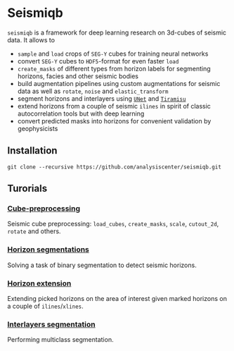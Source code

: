 # Seismiqb

`seismiqb` is a framework for deep learning research on 3d-cubes of seismic data. It allows to

* `sample` and `load` crops of `SEG-Y` cubes for training neural networks
* convert `SEG-Y` cubes to `HDF5`-format for even faster `load`
* `create_masks` of different types from horizon labels for segmenting horizons, facies and other seismic bodies
* build augmentation pipelines using custom augmentations for seismic data as well as `rotate`, `noise` and `elastic_transform`
* segment horizons and interlayers using [`UNet`](https://arxiv.org/abs/1505.04597) and [`Tiramisu`](https://arxiv.org/abs/1611.09326)
* extend horizons from a couple of seismic `ilines` in spirit of classic autocorrelation tools but with deep learning
* convert predicted masks into horizons for convenient validation by geophysicists


## Installation

```
git clone --recursive https://github.com/analysiscenter/seismiqb.git
```

## Turorials

### [Cube-preprocessing](https://github.com/analysiscenter/seismiqb/blob/master/tutorials/2.%20Batch.ipynb)
Seismic cube preprocessing: `load_cubes`, `create_masks`, `scale`, `cutout_2d`, `rotate` and others.

### [Horizon segmentations](https://github.com/analysiscenter/seismiqb/blob/master/models/Horizons_detection.ipynb)
Solving a task of binary segmentation to detect seismic horizons.

### [Horizon extension](https://github.com/analysiscenter/seismiqb/blob/master/models/Horizons_extension.ipynb)
Extending picked horizons on the area of interest given marked horizons on a couple of `ilines`/`xlines`.

### [Interlayers segmentation](https://github.com/analysiscenter/seismiqb/blob/master/models/Segmenting_interlayers.ipynb)
Performing multiclass segmentation.

